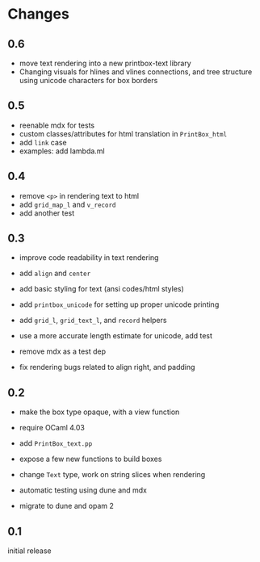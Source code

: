 # Changes

## 0.6

- move text rendering into a new printbox-text library
- Changing visuals for hlines and vlines connections, and tree structure
  using unicode characters for box borders

## 0.5

- reenable mdx for tests
- custom classes/attributes for html translation in `PrintBox_html`
- add `link` case
- examples: add lambda.ml

## 0.4

- remove `<p>` in rendering text to html
- add `grid_map_l` and `v_record`
- add another test

## 0.3

- improve code readability in text rendering
- add `align` and `center`
- add basic styling for text (ansi codes/html styles)
- add `printbox_unicode` for setting up proper unicode printing
- add `grid_l`, `grid_text_l`, and `record` helpers

- use a more accurate length estimate for unicode, add test
- remove mdx as a test dep
- fix rendering bugs related to align right, and padding

## 0.2

- make the box type opaque, with a view function
- require OCaml 4.03

- add `PrintBox_text.pp`
- expose a few new functions to build boxes
- change `Text` type, work on string slices when rendering

- automatic testing using dune and mdx
- migrate to dune and opam 2

## 0.1

initial release
